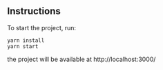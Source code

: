 ## Instructions

To start the project, run:

```
yarn install
yarn start
```

the project will be available at http://localhost:3000/
